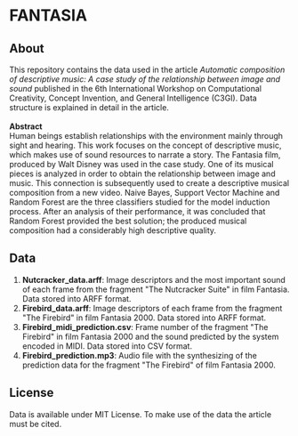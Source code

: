 # FANTASIA
## About

This repository contains the data used in the article _Automatic composition of descriptive music: A case study of the relationship between image and sound_ published in the 6th International Workshop on Computational Creativity, Concept Invention, and General Intelligence (C3GI). Data structure is explained in detail in the article. <br /><br />
**Abstract**<br />
Human beings establish relationships with the environment mainly through sight and hearing. This work focuses on the concept of descriptive music, which makes use of sound resources to narrate a story. The Fantasia film, produced by Walt Disney was used in the case study. One of its musical pieces is analyzed in order to obtain the relationship between image and music. This connection is subsequently used to create a descriptive musical composition from a new video. Naive Bayes, Support Vector Machine and Random Forest are the three classifiers studied for the model induction process. After an analysis of their performance, it was concluded that Random Forest provided the best solution; the produced musical composition had a considerably high descriptive quality.
<br />

## Data
1. **Nutcracker_data.arff**: Image descriptors and the most important sound of each frame from the fragment "The Nutcracker Suite" in film Fantasia. Data stored into ARFF format.
2. **Firebird_data.arff**: Image descriptors of each frame from the fragment "The Firebird" in film Fantasia 2000. Data stored into ARFF format.
3. **Firebird_midi_prediction.csv**: Frame number of the fragment "The Firebird" in film Fantasia 2000 and the sound predicted by the system encoded in MIDI. Data stored into CSV format.
4. **Firebird_prediction.mp3**: Audio file with the synthesizing of the prediction data for the fragment "The Firebird" of film Fantasia 2000.

## License
Data is available under MIT License. To make use of the data the article must be cited.
